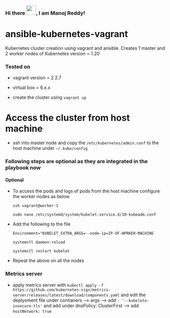 ### Hi there <img src="https://raw.githubusercontent.com/MartinHeinz/MartinHeinz/master/wave.gif" width="30px">, I am Manoj Reddy!

# ansible-kubernetes-vagrant
Kubernetes cluster creation using vagrant and ansible. Creates 1 master and 2 worker nodes of
Kubernetes version = 1.20

### Tested on 
  * vagrant version = 2.2.7
  * virtual box = 6.x.x

* create the cluster using `vagrant up`

# Access the cluster from host machine
* ssh into master node and copy the `/etc/kubernetes/admin.conf` to the host machine under `~/.kube/config`

### Following steps are optional as they are integrated in the playbook now
#### Optional
  * To access the pods and logs of pods from the host machine configure the worker nodes as below

    `ssh vagrant@worker-1`

    `sudo nano /etc/systemd/system/kubelet.service.d/10-kubeadm.conf`

  * Add the following to the file

    `Environment="KUBELET_EXTRA_ARGS=--node-ip=IP-OF-WPRKER-MACHINE`

    `systemctl daemon-reload`

    `systemctl restart kubelet`

  * Repeat the above on all the nodes

### Metrics server
* apply metrics server  with `kubectl apply -f https://github.com/kubernetes-sigs/metrics-server/releases/latest/download/components.yaml`  and edit the deplyoment file under contianers --> args --> add `- '--kubelete-insecure-tls'` and add under dnsPolicy: ClusterFirst --> add  `hostNetwork: true`